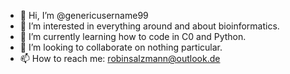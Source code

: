 - 👋 Hi, I’m @genericusername99
- 👀 I’m interested in everything around and about bioinformatics.
- 🌱 I’m currently learning how to code in C0 and Python.
- 💞️ I’m looking to collaborate on nothing particular.
- 📫 How to reach me: robinsalzmann@outlook.de
